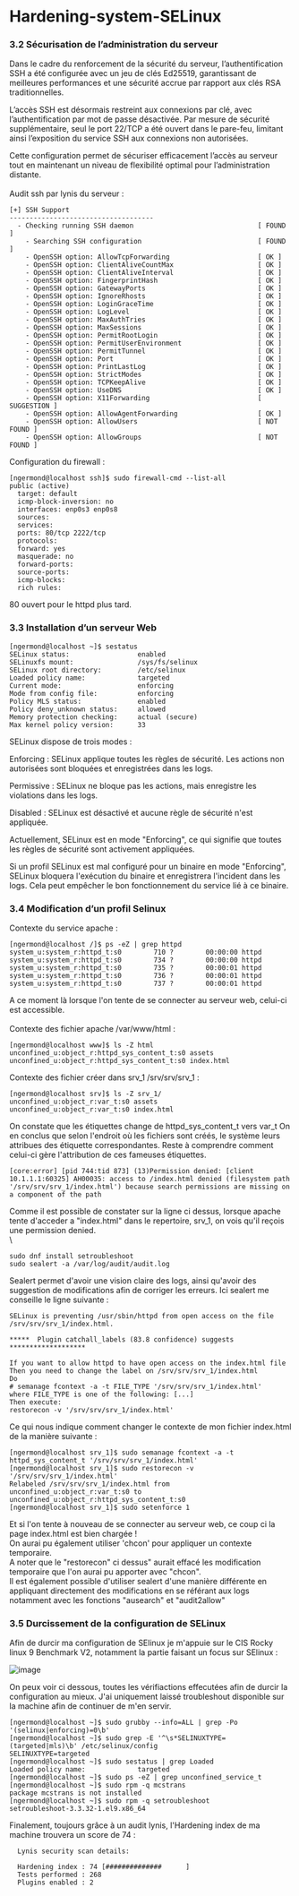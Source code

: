 # Hardening-system-SELinux
### 3.2 Sécurisation de l’administration du serveur

Dans le cadre du renforcement de la sécurité du serveur, l’authentification SSH a été configurée avec un jeu de clés Ed25519, garantissant de meilleures performances et une sécurité accrue par rapport aux clés RSA traditionnelles.

L’accès SSH est désormais restreint aux connexions par clé, avec l’authentification par mot de passe désactivée. Par mesure de sécurité supplémentaire, seul le port 22/TCP a été ouvert dans le pare-feu, limitant ainsi l’exposition du service SSH aux connexions non autorisées.

Cette configuration permet de sécuriser efficacement l’accès au serveur tout en maintenant un niveau de flexibilité optimal pour l’administration distante.\
\
Audit ssh par lynis du serveur :
```
[+] SSH Support
------------------------------------
  - Checking running SSH daemon                               [ FOUND ]
    - Searching SSH configuration                             [ FOUND ]
    - OpenSSH option: AllowTcpForwarding                      [ OK ]
    - OpenSSH option: ClientAliveCountMax                     [ OK ]
    - OpenSSH option: ClientAliveInterval                     [ OK ]
    - OpenSSH option: FingerprintHash                         [ OK ]
    - OpenSSH option: GatewayPorts                            [ OK ]
    - OpenSSH option: IgnoreRhosts                            [ OK ]
    - OpenSSH option: LoginGraceTime                          [ OK ]
    - OpenSSH option: LogLevel                                [ OK ]
    - OpenSSH option: MaxAuthTries                            [ OK ]
    - OpenSSH option: MaxSessions                             [ OK ]
    - OpenSSH option: PermitRootLogin                         [ OK ]
    - OpenSSH option: PermitUserEnvironment                   [ OK ]
    - OpenSSH option: PermitTunnel                            [ OK ]
    - OpenSSH option: Port                                    [ OK ]
    - OpenSSH option: PrintLastLog                            [ OK ]
    - OpenSSH option: StrictModes                             [ OK ]
    - OpenSSH option: TCPKeepAlive                            [ OK ]
    - OpenSSH option: UseDNS                                  [ OK ]
    - OpenSSH option: X11Forwarding                           [ SUGGESTION ]
    - OpenSSH option: AllowAgentForwarding                    [ OK ]
    - OpenSSH option: AllowUsers                              [ NOT FOUND ]
    - OpenSSH option: AllowGroups                             [ NOT FOUND ]
```
Configuration du firewall :
```
[ngermond@localhost ssh]$ sudo firewall-cmd --list-all
public (active)
  target: default
  icmp-block-inversion: no
  interfaces: enp0s3 enp0s8
  sources:
  services:
  ports: 80/tcp 2222/tcp
  protocols:
  forward: yes
  masquerade: no
  forward-ports:
  source-ports:
  icmp-blocks:
  rich rules:
```

80  ouvert pour le httpd plus tard.

### 3.3 Installation d’un serveur Web

```
[ngermond@localhost ~]$ sestatus
SELinux status:                 enabled
SELinuxfs mount:                /sys/fs/selinux
SELinux root directory:         /etc/selinux
Loaded policy name:             targeted
Current mode:                   enforcing
Mode from config file:          enforcing
Policy MLS status:              enabled
Policy deny_unknown status:     allowed
Memory protection checking:     actual (secure)
Max kernel policy version:      33
```

SELinux dispose de trois modes :

Enforcing : SELinux applique toutes les règles de sécurité. Les actions non autorisées sont bloquées et enregistrées dans les logs.

Permissive : SELinux ne bloque pas les actions, mais enregistre les violations dans les logs.

Disabled : SELinux est désactivé et aucune règle de sécurité n'est appliquée.

Actuellement, SELinux est en mode "Enforcing", ce qui signifie que toutes les règles de sécurité sont activement appliquées.

Si un profil SELinux est mal configuré pour un binaire en mode "Enforcing", SELinux bloquera l'exécution du binaire et enregistrera l'incident dans les logs. Cela peut empêcher le bon fonctionnement du service lié à ce binaire.

### 3.4 Modification d’un profil Selinux



Contexte du service apache :
```
[ngermond@localhost /]$ ps -eZ | grep httpd
system_u:system_r:httpd_t:s0        710 ?        00:00:00 httpd
system_u:system_r:httpd_t:s0        734 ?        00:00:00 httpd
system_u:system_r:httpd_t:s0        735 ?        00:00:01 httpd
system_u:system_r:httpd_t:s0        736 ?        00:00:01 httpd
system_u:system_r:httpd_t:s0        737 ?        00:00:01 httpd
```
A ce moment là lorsque l'on tente de se connecter au serveur web, celui-ci est accessible.\
\
Contexte des fichier apache /var/www/html :
```
[ngermond@localhost www]$ ls -Z html
unconfined_u:object_r:httpd_sys_content_t:s0 assets
unconfined_u:object_r:httpd_sys_content_t:s0 index.html
```
Contexte des fichier créer dans srv_1 /srv/srv/srv_1 :
```
[ngermond@localhost srv]$ ls -Z srv_1/
unconfined_u:object_r:var_t:s0 assets
unconfined_u:object_r:var_t:s0 index.html
```
On constate que les étiquettes change de httpd_sys_content_t vers var_t
On en conclus que selon l'endroit où les fichiers sont créés, le système leurs attribues des étiquette correspondantes. Reste à comprendre comment celui-ci gère l'attribution de ces fameuses étiquettes.
```
[core:error] [pid 744:tid 873] (13)Permission denied: [client 10.1.1.1:60325] AH00035: access to /index.html denied (filesystem path '/srv/srv/srv_1/index.html') because search permissions are missing on a component of the path
```
Comme il est possible de constater sur la ligne ci dessus, lorsque apache tente d'acceder a "index.html" dans le repertoire, srv_1, on vois qu'il reçois une permission denied.\
\
```
sudo dnf install setroubleshoot
sudo sealert -a /var/log/audit/audit.log
```
Sealert permet d'avoir une vision claire des logs, ainsi qu'avoir des suggestion de modifications afin de corriger les erreurs. Ici sealert me conseille le ligne suivante :
```
SELinux is preventing /usr/sbin/httpd from open access on the file /srv/srv/srv_1/index.html.

*****  Plugin catchall_labels (83.8 confidence) suggests   *******************

If you want to allow httpd to have open access on the index.html file
Then you need to change the label on /srv/srv/srv_1/index.html
Do
# semanage fcontext -a -t FILE_TYPE '/srv/srv/srv_1/index.html'
where FILE_TYPE is one of the following: [...]
Then execute:
restorecon -v '/srv/srv/srv_1/index.html'
```
Ce qui nous indique comment changer le contexte de mon fichier index.html de la manière suivante :
```
[ngermond@localhost srv_1]$ sudo semanage fcontext -a -t httpd_sys_content_t '/srv/srv/srv_1/index.html'
[ngermond@localhost srv_1]$ sudo restorecon -v '/srv/srv/srv_1/index.html'
Relabeled /srv/srv/srv_1/index.html from unconfined_u:object_r:var_t:s0 to unconfined_u:object_r:httpd_sys_content_t:s0
[ngermond@localhost srv_1]$ sudo setenforce 1
```
Et si l'on tente à nouveau de se connecter au serveur web, ce coup ci la page index.html est bien chargée !\
On aurai pu également utiliser 'chcon' pour appliquer un contexte temporaire.\
A noter que le "restorecon" ci dessus" aurait effacé les modification temporaire que l'on aurai pu apporter avec "chcon".
\
Il est également possible d'utiliser sealert d'une manière différente en appliquant directement des modifications en se référant aux logs notamment avec les fonctions "ausearch" et "audit2allow"

### 3.5 Durcissement de la configuration de SELinux
Afin de durcir ma configuration de SElinux je m'appuie sur le CIS Rocky linux 9 Benchmark V2, notamment la partie faisant un focus sur SElinux :

![image](https://github.com/user-attachments/assets/4befd887-1a3d-4d50-bb50-f351f3e2d8fd)

On peux voir ci dessous, toutes les vérifiactions effecutées afin de durcir la configuration au mieux. J'ai uniquement laissé troubleshout disponible sur la machine afin de continuer de m'en servir.

```
[ngermond@localhost ~]$ sudo grubby --info=ALL | grep -Po '(selinux|enforcing)=0\b'
[ngermond@localhost ~]$ sudo grep -E '^\s*SELINUXTYPE=(targeted|mls)\b' /etc/selinux/config
SELINUXTYPE=targeted
[ngermond@localhost ~]$ sudo sestatus | grep Loaded
Loaded policy name:             targeted
[ngermond@localhost ~]$ sudo ps -eZ | grep unconfined_service_t
[ngermond@localhost ~]$ sudo rpm -q mcstrans
package mcstrans is not installed
[ngermond@localhost ~]$ sudo rpm -q setroubleshoot
setroubleshoot-3.3.32-1.el9.x86_64
```
Finalement, toujours grâce à un audit lynis, l'Hardening index de ma machine trouvera un score de 74 :
```
  Lynis security scan details:

  Hardening index : 74 [##############      ]
  Tests performed : 268
  Plugins enabled : 2
```

